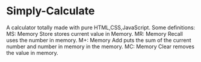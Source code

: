 # Simply-Calculate
A calculator totally made with pure HTML,CSS,JavaScript.
Some definitions:
MS: Memory Store stores current value in Memory.
MR: Memory Recall uses the number in memory.
M+: Memory Add puts the sum of the current number and number in memory in the memory.
MC: Memory Clear removes the value in memory.
